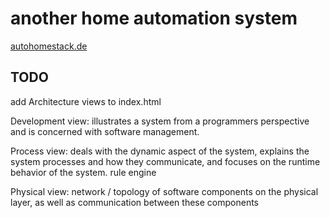 # another home automation system

[autohomestack.de](http://autohomestack.de)

## TODO

add Architecture views to index.html

Development view: illustrates a system from a programmers perspective and is concerned with software management.

Process view: deals with the dynamic aspect of the system, explains the system processes and how they communicate, and focuses on the runtime behavior of the system.
rule engine

Physical view: network / topology of software components on the physical layer, as well as communication between these components
